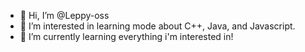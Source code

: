 - 👋 Hi, I’m @Leppy-oss
- 👀 I’m interested in learning mode about C++, Java, and Javascript.
- 🌱 I’m currently learning everything i'm interested in!

<!---
Leppy-oss/Leppy-oss is a ✨ special ✨ repository because its `README.md` (this file) appears on your GitHub profile.
You can click the Preview link to take a look at your changes.
--->
